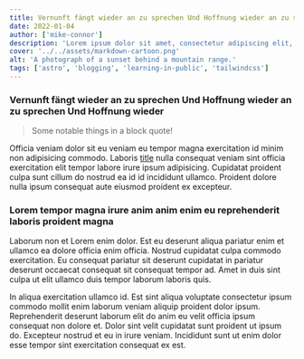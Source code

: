 ```yaml
---
title: Vernunft fängt wieder an zu sprechen Und Hoffnung wieder an zu sprechen Und Hoffnung wieder
date: 2022-01-04
author: ['mike-connor']
description: 'Lorem ipsum dolor sit amet, consectetur adipiscing elit, sed do eiusmod tempor sed do eiusmod tempor incididunt ut labore et dolore magna aliqua incididunt ut labore et dolore magna aliqua.'
cover: '../../assets/markdown-cartoon.png'
alt: 'A photograph of a sunset behind a mountain range.'
tags: ['astro', 'blogging', 'learning-in-public', 'tailwindcss']
---
```


### Vernunft fängt wieder an zu sprechen Und Hoffnung wieder an zu sprechen Und Hoffnung wieder

> Some notable things in a block quote!

Officia veniam dolor sit eu veniam eu tempor magna exercitation id minim non
adipisicing commodo. Laboris [title](https://www.example.com) nulla consequat veniam sint officia exercitation
elit tempor labore irure ipsum adipisicing. Cupidatat proident culpa sunt cillum
do nostrud ea id id incididunt ullamco. Proident dolore nulla ipsum consequat
aute eiusmod proident ex excepteur.

### Lorem tempor magna irure anim anim enim eu reprehenderit laboris proident magna

Laborum non et Lorem enim dolor. Est eu deserunt aliqua pariatur enim et ullamco
ea dolore officia enim officia. Nostrud cupidatat culpa commodo exercitation. Eu
consequat pariatur sit deserunt cupidatat in pariatur deserunt occaecat
consequat sit consequat tempor ad. Amet in duis sint culpa ut elit ullamco duis
tempor laborum laboris quis.

In aliqua exercitation ullamco id. Est sint aliqua voluptate consectetur ipsum
commodo mollit enim laborum veniam aliquip proident dolor ipsum. Reprehenderit
deserunt laborum elit do anim eu velit officia ipsum consequat non dolore et.
Dolor sint velit cupidatat sunt proident ut ipsum do. Excepteur nostrud et eu in
irure veniam. Incididunt sunt ut enim dolor esse tempor sint exercitation
consequat ex est.

<!-- ![Astro](https://picsum.photos/800/300) -->

<!-- TODO - create mdx -->
